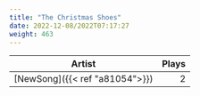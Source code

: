 ```yaml
---
title: "The Christmas Shoes"
date: 2022-12-08/2022T07:17:27
weight: 463
---
```




 Artist | Plays 
----- | -----:
[NewSong]({{< ref "a81054">}}) | 2
